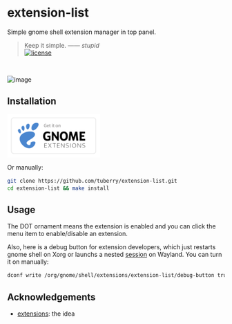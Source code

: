 # extension-list

Simple gnome shell extension manager in top panel.
> Keep it simple. —— *stupid*<br>
[![license]](/LICENSE)
</br>

![image](https://user-images.githubusercontent.com/17917040/92874384-939c5c80-f43a-11ea-9e2a-887a113efaf2.png)

## Installation

[<img src="https://raw.githubusercontent.com/andyholmes/gnome-shell-extensions-badge/master/get-it-on-ego.svg?sanitize=true" alt="Get it on GNOME Extensions" height="100" align="middle">][EGO]

Or manually:

```bash
git clone https://github.com/tuberry/extension-list.git
cd extension-list && make install
```

## Usage

The DOT ornament means the extension is enabled and you can click the menu item to enable/disable an extension.

Also, here is a debug button for extension developers, which just restarts gnome shell on Xorg or launchs a nested [session](https://wiki.gnome.org/Projects/GnomeShell/Development) on Wayland. You can turn it on manually:

```bash
dconf write /org/gnome/shell/extensions/extension-list/debug-button true
```

## Acknowledgements

* [extensions](https://github.com/petres/gnome-shell-extension-extensions): the idea

[license]:https://img.shields.io/badge/license-GPLv3-green.svg
[EGO]:https://extensions.gnome.org/extension/3088/extension-list/
